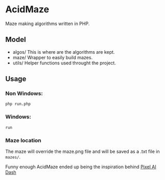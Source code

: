 # AcidMaze
Maze making algorithms written in PHP.

## Model

- algos/
This is where are the algorithms are kept.
- maze/
Wrapper to easily build mazes.
- utils/
Helper functions used throught the project.

## Usage
### Non Windows:
`php run.php`

### Windows:
`run`

### Maze location
The maze will override the maze.png file and will be saved as a .txt file in `mazes/`.

Funny enough AcidMaze ended up being the inspiration behind [Pixel AI Dash](https://github.com/jordan-castro/Pixel_AI_Dash)
